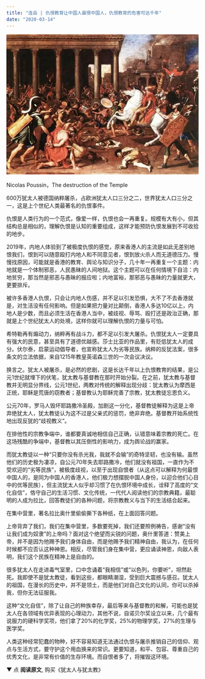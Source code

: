 ```yaml
---
title: "连岳 | 仇恨教育让中国人最恨中国人，仇恨教育的危害可达千年"
date: "2020-03-14"
---
```


![连岳文章](images/连岳文章picture-60.jpg)

Nicolas Poussin，The destruction of the Temple

600万犹太人被德国纳粹屠杀，占欧洲犹太人口三分之二，世界犹太人口三分之一，这是上个世纪人类最著名的仇恨事件。  

  

仇恨是人类行为的一个范式，像爱一样，仇恨也会一再重复。规模有大有小，但其结构总是相似的，理解仇恨是认知的重要组成，这样才能预防仇恨发展到不可收拾的地步。

  

2019年，内地人体验到了被极度仇恨的感觉，原来香港人的主流是如此无差别地恨我们，恨到可以随意殴打内地人和不同意见者，恨到放火杀人而无道德压力。慢慢找原因，可能就是香港的教育、舆论与知识分子，几十年一再重复一个主题：内地就是一个体制邪恶，人民愚昧的人间地狱。这个主题可以在任何情境下自洽：内地贫穷，那当然是邪恶与愚昧的报应啦；内地富裕，那邪恶与愚昧的力量就更大，更要排斥。

  

被许多香港人仇恨，只会让内地人伤感，并不足以引发恐惧，大不了不去香港就是，对生活没有任何影响。但是如果把力量对比颠倒，香港人多达10亿以上，内地人是少数，而且必须生活在香港人当中，被歧视、辱骂、殴打还是政治正确，那就是上个世纪犹太人的处境，这样你就可以理解仇恨的力量与可怕。

  

希特勒再有煽动力，纳粹再有战斗力，都不足以引发大屠杀。仇恨犹太人一定要具有强大的民意，甚至具有了道德优越感。莎士比亚的作品里，有贬低犹太人的成分。伏尔泰，启蒙运动倡导者，也宣称犹太人为劣等民族。纳粹的反犹法案，很多条文的立法依据，来自1215年教皇英诺森三世的一次会议决议。

  

换言之。犹太人被屠杀，是必然的悲剧，这是长达千年以上仇恨教育的结果，是公元1世纪就埋下的伏笔，犹太教与基督教在那时开始分裂。在之前，犹太教与基督教并无明显分界线，公元1世纪，两教对传统的解释出现分歧：犹太教认为摩西是正统，耶稣是荒唐的窃教者；基督教认为耶稣完善了宗教，犹太教徒忘恩负义。

  

公元70年，罗马人毁坏耶路撒冷圣殿，加剧这一分化，基督教徒解释为这是上帝弃绝犹太人，犹太教徒认为这不过是父亲式的惩罚，绝非弃绝。基督教开始系统性地出现反犹的“歧视教义”。

  

在排他性的宗教争端中，谁都要真诚地相信自己正确，认错意味着宗教的死亡。在这场残酷的争端中，基督教以其压倒性的影响力，成为舆论战的赢家。

  

而犹太教徒以一种“只要你没有杀光我，我就不会输”的奇特坚韧，也没有输。虽然他们的历史极为凄凉，自公元70年失去耶路撒冷，他们就没有祖国，一直作为不受欢迎的“劣等民族”，被极度歧视，以至于出现自恨者（从这点可以解释为何最恨中国人的，是同为中国人的香港人，他们极力想摆脱中国人身份，以迎合他们心目中的优等民族），但主流犹太人似乎却习惯了在仇恨环境中成长，诠释了高度的“文化自信”，恪守自己的生活习惯、文化传统，一代代人阅读他们的宗教典籍，最聪明的人成为拉比，回答教徒们的各种问题，将宗教教义与当下的生活结合起来。

  

在集中营里，著名拉比奥什里偷偷撕下各种纸，在上面回答问题。

  

上帝背弃了我们，我们在集中营里，多数要死掉，我们还要照例祷告，感谢“没有让我们成为奴隶”的上帝吗？面对这个绝望而尖锐的问题，奥什里答道：赞美上帝，并不是因为他赐予我们身体自由，而是他赐予我们精神自由，我认为，在任何时候都不应否认这种神恩。相反，尽管我们身在集中营，更应诵读神恩，向敌人表明，我们这个民族在精神上是自由的。

  

很多犹太人在走进毒气室里，口中念诵着“我相信”或“以色列，你要听”，坦然赴死。我即使不是犹太教徒，看到这些，都眼睛潮湿，受到巨大震撼与感召。犹太人的祖国，在漫长的历史中，并不是领土，而是他们对自己文化的认同，你可以杀掉我，但你无法征服我。

  

这种“文化自信”，除了让自己的种族幸存，最后等来与基督教的和解，可能也是犹太人在各领域有优异表现的心理动力，其他不说，自诺贝尔奖设立以来，几个最有说服力的硬科学奖项，他们拿了20%的化学奖，25%的物理学奖，27%的生理与医学奖。

  

人类这种经常犯蠢的物种，好不容易知道无法通过仇恨与屠杀推销自己的信仰、观点与生活方式，要守护这个用血换来的常识。更要知道，和平、包容、尊重自己的优秀文化，是非常有价值的生存环境。而自恨者多了，将摧毁这环境。

 ****▼**** 点 **阅读原文**, 购买《犹太人与犹太教》
